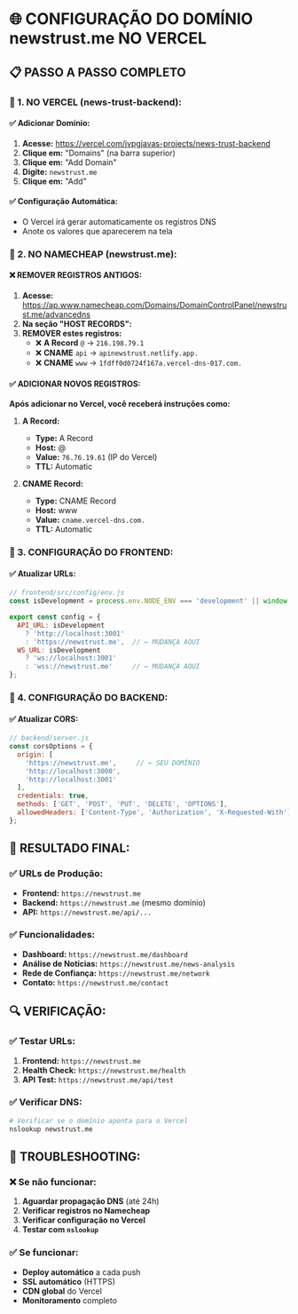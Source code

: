 # 🌐 CONFIGURAÇÃO DO DOMÍNIO newstrust.me NO VERCEL

## 📋 PASSO A PASSO COMPLETO

### 🔧 1. NO VERCEL (news-trust-backend):

#### ✅ Adicionar Domínio:
1. **Acesse:** https://vercel.com/jvpgjavas-projects/news-trust-backend
2. **Clique em:** "Domains" (na barra superior)
3. **Clique em:** "Add Domain"
4. **Digite:** `newstrust.me`
5. **Clique em:** "Add"

#### ✅ Configuração Automática:
- O Vercel irá gerar automaticamente os registros DNS
- Anote os valores que aparecerem na tela

### 🔧 2. NO NAMECHEAP (newstrust.me):

#### ❌ REMOVER REGISTROS ANTIGOS:
1. **Acesse:** https://ap.www.namecheap.com/Domains/DomainControlPanel/newstrust.me/advancedns
2. **Na seção "HOST RECORDS":**
3. **REMOVER estes registros:**
   - ❌ **A Record** `@` → `216.198.79.1`
   - ❌ **CNAME** `api` → `apinewstrust.netlify.app.`
   - ❌ **CNAME** `www` → `1fdff0d0724f167a.vercel-dns-017.com.`

#### ✅ ADICIONAR NOVOS REGISTROS:
**Após adicionar no Vercel, você receberá instruções como:**

1. **A Record:**
   - **Type:** A Record
   - **Host:** @
   - **Value:** `76.76.19.61` (IP do Vercel)
   - **TTL:** Automatic

2. **CNAME Record:**
   - **Type:** CNAME Record
   - **Host:** www
   - **Value:** `cname.vercel-dns.com.`
   - **TTL:** Automatic

### 🔧 3. CONFIGURAÇÃO DO FRONTEND:

#### ✅ Atualizar URLs:
```javascript
// frontend/src/config/env.js
const isDevelopment = process.env.NODE_ENV === 'development' || window.location.hostname === 'localhost';

export const config = {
  API_URL: isDevelopment 
    ? 'http://localhost:3001' 
    : 'https://newstrust.me',  // ← MUDANÇA AQUI
  WS_URL: isDevelopment 
    ? 'ws://localhost:3001' 
    : 'wss://newstrust.me'     // ← MUDANÇA AQUI
};
```

### 🔧 4. CONFIGURAÇÃO DO BACKEND:

#### ✅ Atualizar CORS:
```javascript
// backend/server.js
const corsOptions = {
  origin: [
    'https://newstrust.me',     // ← SEU DOMÍNIO
    'http://localhost:3000',
    'http://localhost:3001'
  ],
  credentials: true,
  methods: ['GET', 'POST', 'PUT', 'DELETE', 'OPTIONS'],
  allowedHeaders: ['Content-Type', 'Authorization', 'X-Requested-With']
};
```

## 🎯 RESULTADO FINAL:

### ✅ URLs de Produção:
- **Frontend:** `https://newstrust.me`
- **Backend:** `https://newstrust.me` (mesmo domínio)
- **API:** `https://newstrust.me/api/...`

### ✅ Funcionalidades:
- **Dashboard:** `https://newstrust.me/dashboard`
- **Análise de Notícias:** `https://newstrust.me/news-analysis`
- **Rede de Confiança:** `https://newstrust.me/network`
- **Contato:** `https://newstrust.me/contact`

## 🔍 VERIFICAÇÃO:

### ✅ Testar URLs:
1. **Frontend:** `https://newstrust.me`
2. **Health Check:** `https://newstrust.me/health`
3. **API Test:** `https://newstrust.me/api/test`

### ✅ Verificar DNS:
```bash
# Verificar se o domínio aponta para o Vercel
nslookup newstrust.me
```

## 🚨 TROUBLESHOOTING:

### ❌ Se não funcionar:
1. **Aguardar propagação DNS** (até 24h)
2. **Verificar registros no Namecheap**
3. **Verificar configuração no Vercel**
4. **Testar com `nslookup`**

### ✅ Se funcionar:
- **Deploy automático** a cada push
- **SSL automático** (HTTPS)
- **CDN global** do Vercel
- **Monitoramento** completo
